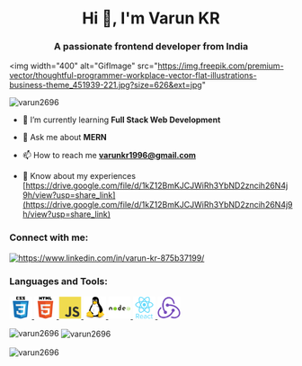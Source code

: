 <h1 align="center">Hi 👋, I'm Varun KR</h1>
<h3 align="center">A passionate frontend developer from India</h3>

<img width="400" alt="GifImage" src="https://img.freepik.com/premium-vector/thoughtful-programmer-workplace-vector-flat-illustrations-business-theme_451939-221.jpg?size=626&ext=jpg"

<p align="left"> <img src="https://komarev.com/ghpvc/?username=varun2696&label=Profile%20views&color=0e75b6&style=flat" alt="varun2696" /> </p>

- 🌱 I’m currently learning **Full Stack Web Development**

- 💬 Ask me about **MERN**

- 📫 How to reach me **varunkr1996@gmail.com**

- 📄 Know about my experiences [https://drive.google.com/file/d/1kZ12BmKJCJWiRh3YbND2zncih26N4j9h/view?usp=share_link](https://drive.google.com/file/d/1kZ12BmKJCJWiRh3YbND2zncih26N4j9h/view?usp=share_link)

<h3 align="left">Connect with me:</h3>
<p align="left">
<a href="https://linkedin.com/in/https://www.linkedin.com/in/varun-kr-875b37199/" target="blank"><img align="center" src="https://raw.githubusercontent.com/rahuldkjain/github-profile-readme-generator/master/src/images/icons/Social/linked-in-alt.svg" alt="https://www.linkedin.com/in/varun-kr-875b37199/" height="30" width="40" /></a>
</p>

<h3 align="left">Languages and Tools:</h3>
<p align="left"> <a href="https://www.w3schools.com/css/" target="_blank" rel="noreferrer"> <img src="https://raw.githubusercontent.com/devicons/devicon/master/icons/css3/css3-original-wordmark.svg" alt="css3" width="40" height="40"/> </a> <a href="https://www.w3.org/html/" target="_blank" rel="noreferrer"> <img src="https://raw.githubusercontent.com/devicons/devicon/master/icons/html5/html5-original-wordmark.svg" alt="html5" width="40" height="40"/> </a> <a href="https://developer.mozilla.org/en-US/docs/Web/JavaScript" target="_blank" rel="noreferrer"> <img src="https://raw.githubusercontent.com/devicons/devicon/master/icons/javascript/javascript-original.svg" alt="javascript" width="40" height="40"/> </a> <a href="https://www.linux.org/" target="_blank" rel="noreferrer"> <img src="https://raw.githubusercontent.com/devicons/devicon/master/icons/linux/linux-original.svg" alt="linux" width="40" height="40"/> </a> <a href="https://nodejs.org" target="_blank" rel="noreferrer"> <img src="https://raw.githubusercontent.com/devicons/devicon/master/icons/nodejs/nodejs-original-wordmark.svg" alt="nodejs" width="40" height="40"/> </a> <a href="https://reactjs.org/" target="_blank" rel="noreferrer"> <img src="https://raw.githubusercontent.com/devicons/devicon/master/icons/react/react-original-wordmark.svg" alt="react" width="40" height="40"/> </a> <a href="https://redux.js.org" target="_blank" rel="noreferrer"> <img src="https://raw.githubusercontent.com/devicons/devicon/master/icons/redux/redux-original.svg" alt="redux" width="40" height="40"/> </a> </p>

<p><img align="left" src="https://github-readme-stats.vercel.app/api/top-langs?username=varun2696&show_icons=true&locale=en&layout=compact" alt="varun2696" /></p>

<p>&nbsp;<img align="center" src="https://github-readme-stats.vercel.app/api?username=varun2696&show_icons=true&locale=en" alt="varun2696" /></p>

<p><img align="center" src="https://github-readme-streak-stats.herokuapp.com/?user=varun2696&" alt="varun2696" /></p>


  

